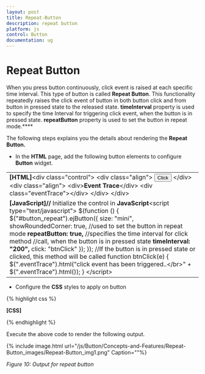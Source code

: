 ```yaml
---
layout: post
title: Repeat-Button
description: repeat button
platform: js
control: Button
documentation: ug
---
```


# Repeat Button

When you press button continuously, click event is raised at each specific time interval. This type of button is called **Repeat Button**. This functionality repeatedly raises the click event of button in both button click and from button in pressed state to the released state. **timeInterval** property is used to specify the time Interval for triggering click event, when the button is in pressed state. **repeatButton** property is used to set the button in repeat mode.****

The following steps explains you the details about rendering the **Repeat Button.**

* In the **HTML** page, add the following button elements to configure **Button** widget.



<table>
<tr>
<td>
<b>[HTML]</b>&lt;div class="control"&gt;        &lt;div class="align"&gt;            <button id="button_repeat">Click</button>        &lt;/div&gt;        &lt;div class="align"&gt;            &lt;div&gt;<b>Event Trace</b>&lt;/div&gt;            &lt;div class="eventTrace"&gt;&lt;/div&gt;        &lt;/div&gt;    &lt;/div&gt;</td></tr>
<tr>
<td>
<b>[JavaScript]</b><b>//</b> Initialize the control in <b>JavaScript</b>&lt;script type="text/javascript"&gt;    $(function () {        $("#button_repeat").ejButton({            size: "mini",            showRoundedCorner: true,            //used to set the button in repeat mode<b>            repeatButton: true,</b>            //specifies the time interval for click method             //call, when the button is in pressed state<b>            timeInterval: "200",</b>            click: "btnClick"        });    });    //If the button  is in pressed state or clicked, this method will be called     function btnClick(e) {        $(".eventTrace").html("click event has been triggered..&lt;/br&gt;" + $(".eventTrace").html());    }    &lt;/script&gt;</td></tr>
</table>


* Configure the **CSS** styles to apply on button



{% highlight css %}

**[CSS]**
<style>
        .align {
            display: table-cell;
            padding-left: 50px;
        }
    </style>


{% endhighlight %}



Execute the above code to render the following output.

{% include image.html url="/js/Button/Concepts-and-Features/Repeat-Button_images/Repeat-Button_img1.png" Caption=""%}

_Figure 10: Output for repeat button_


